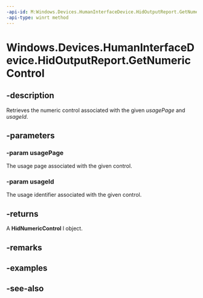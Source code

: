 ----api-id: M:Windows.Devices.HumanInterfaceDevice.HidOutputReport.GetNumericControl(System.UInt16,System.UInt16)
-api-type: winrt method
---<!-- Method syntaxpublic Windows.Devices.HumanInterfaceDevice.HidNumericControl GetNumericControl(System.UInt16 usagePage, System.UInt16 usageId)--># Windows.Devices.HumanInterfaceDevice.HidOutputReport.GetNumericControl## -descriptionRetrieves the numeric control associated with the given *usagePage* and *usageId*.## -parameters### -param usagePageThe usage page associated with the given control.### -param usageIdThe usage identifier associated with the given control.## -returnsA **HidNumericControl** l object.## -remarks## -examples## -see-also